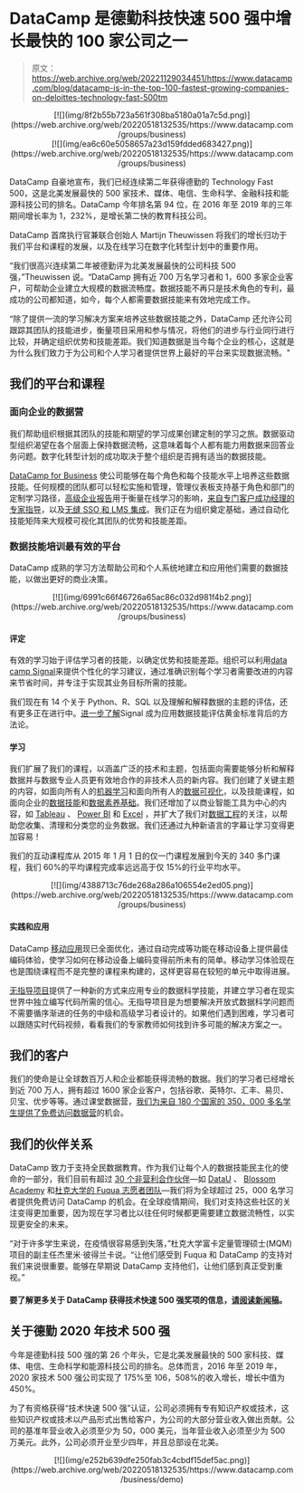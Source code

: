 # DataCamp 是德勤科技快速 500 强中增长最快的 100 家公司之一

> 原文：<https://web.archive.org/web/20221129034451/https://www.datacamp.com/blog/datacamp-is-in-the-top-100-fastest-growing-companies-on-deloittes-technology-fast-500tm>

<center>[![](img/8f2b55b723a561f308ba5180a01a7c5d.png)](https://web.archive.org/web/20220518132535/https://www.datacamp.com/groups/business)</center>

<center>[![](img/ea6c60e5058657a23d159fdded683427.png)](https://web.archive.org/web/20220518132535/https://www.datacamp.com/groups/business)</center>

DataCamp 自豪地宣布，我们已经连续第二年获得德勤的 Technology Fast 500，这是北美发展最快的 500 家技术、媒体、电信、生命科学、金融科技和能源科技公司的排名。DataCamp 今年排名第 94 位，在 2016 年至 2019 年的三年期间增长率为 1，232%，是增长第二快的教育科技公司。

DataCamp 首席执行官兼联合创始人 Martijn Theuwissen 将我们的增长归功于我们平台和课程的发展，以及在线学习在数字化转型计划中的重要作用。

“我们很高兴连续第二年被德勤评为北美发展最快的公司科技 500 强，”Theuwissen 说。“DataCamp 拥有近 700 万名学习者和 1，600 多家企业客户，可帮助企业建立大规模的数据流畅度。数据技能不再只是技术角色的专利，最成功的公司都知道，如今，每个人都需要数据技能来有效地完成工作。

“除了提供一流的学习解决方案来培养这些数据技能之外，DataCamp 还允许公司跟踪其团队的技能进步，衡量项目采用和参与情况，将他们的进步与行业同行进行比较，并确定组织优势和技能差距。我们知道数据是当今每个企业的核心，这就是为什么我们致力于为公司和个人学习者提供世界上最好的平台来实现数据流畅。"

## 我们的平台和课程

### 面向企业的数据营

我们帮助组织根据其团队的技能和期望的学习成果创建定制的学习之旅。数据驱动型组织渴望在各个层面上保持数据流畅，这意味着每个人都有能力用数据来回答业务问题。数字化转型计划的成功取决于整个组织是否拥有适当的数据技能。

[DataCamp for Business](https://web.archive.org/web/20220518132535/https://www.datacamp.com/groups/business) 使公司能够在每个角色和每个技能水平上培养这些数据技能。任何规模的团队都可以轻松实施和管理，管理仪表板支持基于角色和部门的定制学习路径，[高级企业报告](https://web.archive.org/web/20220518132535/https://www.datacamp.com/groups/business/reporting)用于衡量在线学习的影响，[来自专门客户成功经理的专家指导](https://web.archive.org/web/20220518132535/https://www.datacamp.com/groups/business/customer-success)，以及[无缝 SSO 和 LMS 集成](https://web.archive.org/web/20220518132535/https://www.datacamp.com/groups/business/integration)。我们正在为组织奠定基础，通过自动化技能矩阵来大规模可视化其团队的优势和技能差距。

### 数据技能培训最有效的平台

DataCamp 成熟的学习方法帮助公司和个人系统地建立和应用他们需要的数据技能，以做出更好的商业决策。

<center>[![](img/6991c66f46726a65ac86c032d981f4b2.png)](https://web.archive.org/web/20220518132535/https://www.datacamp.com/groups/business)</center>

#### 评定

有效的学习始于评估学习者的技能，以确定优势和技能差距。组织可以利用[data camp Signal](https://web.archive.org/web/20220518132535/http://datacamp.com/signal)来提供个性化的学习建议，通过准确识别每个学习者需要改进的内容来节省时间，并专注于实现其业务目标所需的技能。

我们现在有 14 个关于 Python、R、SQL 以及理解和解释数据的主题的评估，还有更多正在进行中。[进一步了解](https://web.archive.org/web/20220518132535/https://www.datacamp.com/resources/whitepapers/datacamp-signal)Signal 成为应用数据技能评估黄金标准背后的方法论。

#### 学习

我们扩展了我们的课程，以涵盖广泛的技术和主题，包括面向需要能够分析和解释数据并与数据专业人员更有效地合作的非技术人员的新内容。我们创建了关键主题的内容，如面向所有人的[机器学习](https://web.archive.org/web/20220518132535/https://www.datacamp.com/tracks/machine-learning-for-everyone)和面向所有人的[数据可视化](https://web.archive.org/web/20220518132535/https://www.datacamp.com/courses/data-visualization-for-everyone)，以及技能课程，如面向企业的[数据技能](https://web.archive.org/web/20220518132535/https://www.datacamp.com/tracks/foundational-data-skills-for-business-leaders)和[数据素养基础](https://web.archive.org/web/20220518132535/https://www.datacamp.com/tracks/data-literacy-fundamentals)。我们还增加了以商业智能工具为中心的内容，如 [Tableau](https://web.archive.org/web/20220518132535/https://www.datacamp.com/courses/analyzing-data-in-tableau) 、 [Power BI](https://web.archive.org/web/20220518132535/https://www.datacamp.com/courses/introduction-to-power-bi) 和 [Excel](https://web.archive.org/web/20220518132535/https://www.datacamp.com/courses/data-analysis-in-excel) ，并扩大了我们对[数据工程](https://web.archive.org/web/20220518132535/https://www.datacamp.com/tracks/data-engineer-with-python)的关注，以帮助您收集、清理和分类您的业务数据。我们还通过九种新语言的字幕让学习变得更加容易！

我们的互动课程库从 2015 年 1 月 1 日的仅一门课程发展到今天的 340 多门课程，我们 60%的平均课程完成率远远高于仅 15%的行业平均水平。

<center>[![](img/4388713c76de268a286a106554e2ed05.png)](https://web.archive.org/web/20220518132535/https://www.datacamp.com/groups/business)</center>

#### 实践和应用

DataCamp [移动应用](https://web.archive.org/web/20220518132535/https://www.datacamp.com/mobile/)现已全面优化，通过自动完成等功能在移动设备上提供最佳编码体验，使学习如何在移动设备上编码变得前所未有的简单。移动学习体验现在也是围绕课程而不是完整的课程来构建的，这样更容易在较短的单元中取得进展。

[无指导项目](https://web.archive.org/web/20220518132535/http://datacamp.com/projects)提供了一种新的方式来应用专业的数据科学技能，并建立学习者在现实世界中独立编写代码所需的信心。无指导项目是为想要解决开放式数据科学问题而不需要循序渐进的任务的中级和高级学习者设计的。如果他们遇到困难，学习者可以跟随实时代码视频，看看我们的专家教师如何找到许多可能的解决方案之一。

## 我们的客户

我们的使命是让全球数百万人和企业都能获得流畅的数据。我们的学习者已经增长到近 700 万人，拥有超过 1600 家企业客户，包括谷歌、英特尔、汇丰、易贝、贝宝、优步等等。通过课堂数据营，[我们为来自 180 个国家的 350，000 多名学生提供了免费访问数据营](https://web.archive.org/web/20220518132535/https://www.datacamp.com/groups/education)的机会。

## 我们的伙伴关系

DataCamp 致力于支持全民数据教育。作为我们让每个人的数据技能民主化的使命的一部分，我们目前有超过 [30 个非营利合作伙伴](https://web.archive.org/web/20220518132535/https://support.datacamp.com/hc/en-us/articles/360051596574)—如 [DataU](https://web.archive.org/web/20220518132535/https://www.datacamp.com/community/blog/datau) 、 [Blossom Academy](https://web.archive.org/web/20220518132535/https://www.datacamp.com/resources/case-studies/blossom-academy) 和[杜克大学的 Fuqua 志愿者团队](https://web.archive.org/web/20220518132535/https://www.datacamp.com/resources/case-studies/duke)—我们将为全球超过 25，000 名学习者提供免费访问 DataCamp 的机会。在全球疫情期间，我们对支持这些社区的关注变得更加重要，因为现在学习者比以往任何时候都更需要建立数据流畅性，以实现更安全的未来。

“对于许多学生来说，在疫情很容易感到失落，”杜克大学富卡定量管理硕士(MQM)项目的副主任杰里米·彼得兰卡说。“让他们感受到 Fuqua 和 DataCamp 的支持对我们来说很重要。能够在早期说 DataCamp 支持他们，让他们感到真正受到重视。”

#### 要了解更多关于 DataCamp 获得技术快速 500 强奖项的信息，[请阅读新闻稿](https://web.archive.org/web/20220518132535/https://www.prnewswire.com/news-releases/datacamp-ranked-94th-fastest-growing-company-in-north-america-on-deloittes-2020-technology-fast-500-301179267.html)。

## 关于德勤 2020 年技术 500 强

今年是德勤科技 500 强的第 26 个年头，它是北美发展最快的 500 家科技、媒体、电信、生命科学和能源科技公司的排名。总体而言，2016 年至 2019 年，2020 家技术 500 强公司实现了 175%至 106，508%的收入增长，增长中值为 450%。

为了有资格获得“技术快速 500 强”认证，公司必须拥有专有知识产权或技术，这些知识产权或技术以产品形式出售给客户，为公司的大部分营业收入做出贡献。公司的基准年营业收入必须至少为 50，000 美元，当年营业收入必须至少为 500 万美元。此外，公司必须开业至少四年，并且总部设在北美。

<center>[![](img/e252b639dfe250fab3c4cbdf15def5ac.png)](https://web.archive.org/web/20220518132535/https://www.datacamp.com/business/demo)</center>